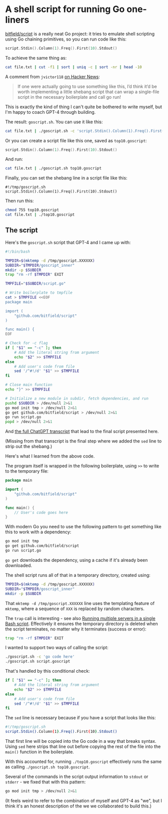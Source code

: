 # A shell script for running Go one-liners

[bitfield/script](https://github.com/bitfield/script) is a really neat Go project: it tries to emulate shell scripting using Go chaining primitives, so you can run code like this:

```go
script.Stdin().Column(1).Freq().First(10).Stdout()
```
To achieve the same thing as:
```bash
cat file.txt | cut -f1 | sort | uniq -c | sort -nr | head -10
```
A comment from `jvictor118` [on Hacker News](https://news.ycombinator.com/threads?id=simonw#37199848):

>  If one were actually going to use something like this, I’d think it’d be worth implementing a little shebang script that can wrap a single-file script in the necessary boilerplate and call go run!

This is exactly the kind of thing I can't quite be bothered to write myself, but I'm happy to coach GPT-4 through building.

The result: `goscript.sh`. You can use it like this:

```bash
cat file.txt | ./goscript.sh -c 'script.Stdin().Column(1).Freq().First(10).Stdout()'
```

Or you can create a script file like this one, saved as `top10.goscript`:

```go
script.Stdin().Column(1).Freq().First(10).Stdout()
```
And run:
```bash
cat file.txt | ./goscript.sh top10.goscript
```
Finally, you can set the shebang line in a script file like this:
```
#!/tmp/goscript.sh
script.Stdin().Column(1).Freq().First(10).Stdout()
```
Then run this:
```bash
chmod 755 top10.goscript
cat file.txt | ./top10.goscript
```

## The script

Here's the `goscript.sh` script that GPT-4 and I came up with:

```bash
#!/bin/bash

TMPDIR=$(mktemp -d /tmp/goscript.XXXXXX)
SUBDIR="$TMPDIR/goscript_inner"
mkdir -p $SUBDIR
trap "rm -rf $TMPDIR" EXIT

TMPFILE="$SUBDIR/script.go"

# Write boilerplate to tmpfile
cat > $TMPFILE <<EOF
package main

import (
    "github.com/bitfield/script"
)

func main() {
EOF

# Check for -c flag
if [ "$1" == "-c" ]; then
    # Add the literal string from argument
    echo "$2" >> $TMPFILE
else
    # Add user's code from file
    sed '/^#!/d' "$1" >> $TMPFILE
fi

# Close main function
echo "}" >> $TMPFILE

# Initialize a new module in subdir, fetch dependencies, and run
pushd $SUBDIR > /dev/null 2>&1
go mod init tmp > /dev/null 2>&1
go get github.com/bitfield/script > /dev/null 2>&1
go run script.go
popd > /dev/null 2>&1
```
And [the full ChatGPT transcript](https://chat.openai.com/share/c4ca8622-9b01-4189-9e29-7414ddf79238) that lead to the final script presented here.

(Missing from that transcript is the final step where we added the `sed` line to strip out the shebang.)

Here's what I learned from the above code.

The program itself is wrapped in the following boilerplate, using `>>` to write to the temporary file:

```go
package main

import (
    "github.com/bitfield/script"
)

func main() {
    // User's code goes here
}
```

With modern Go you need to use the following pattern to get something like this to work with a dependency:

```bash
go mod init tmp
go get github.com/bitfield/script
go run script.go
```
`go get` downloads the dependency, using a cache if it's already been downloaded.

The shell script runs all of that in a temporary directory, created using:

```bash
TMPDIR=$(mktemp -d /tmp/goscript.XXXXXX)
SUBDIR="$TMPDIR/goscript_inner"
mkdir -p $SUBDIR
```
That `mktemp -d /tmp/goscript.XXXXXX` line uses the templating feature of `mktemp`, where a sequence of `XXX` is replaced by random characters.

The `trap` call is interesting - see also [Running multiple servers in a single Bash script](https://til.assahbismark.com/bash/multiple-servers). Effectively it ensures the temporary directory is deleted when the script terminates, no matter why it terminates (success or error):
```bash
trap "rm -rf $TMPDIR" EXIT
```

I wanted to support two ways of calling the script:
```bash
./goscript.sh -c 'go code here'
./goscript.sh script.goscript
```
That's handled by this conditional check:
```bash
if [ "$1" == "-c" ]; then
    # Add the literal string from argument
    echo "$2" >> $TMPFILE
else
    # Add user's code from file
    sed '/^#!/d' "$1" >> $TMPFILE
fi
```
The `sed` line is necessary because if you have a script that looks like this:
```bash
#!/tmp/goscript.sh
script.Stdin().Column(1).Freq().First(10).Stdout()
```
That first line will be copied into the Go code in a way that breaks syntax. Using `sed` here strips that line out before copying the rest of the file into the `main()` function in the boilerplate.

With this accounted for, running `./top10.goscript` effectively runs the same as calling `./goscript.sh top10.goscript`.

Several of the commands in the script output information to `stdout` or `stderr` - we fixed that with this pattern:

```bash
go mod init tmp > /dev/null 2>&1
```
(It feels weird to refer to the combination of myself and GPT-4 as "we", but I think it's an honest description of the we we collaborated to build this.)


